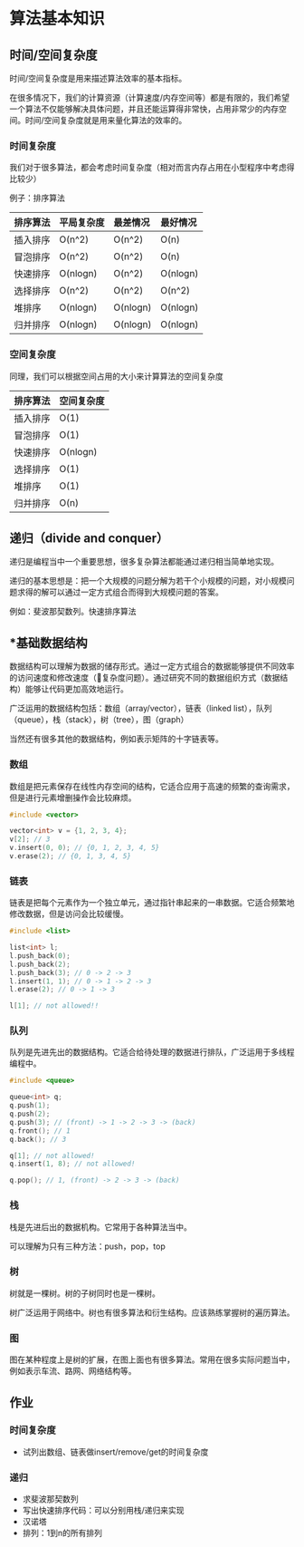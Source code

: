 # 算法基本知识

## 时间/空间复杂度

时间/空间复杂度是用来描述算法效率的基本指标。

在很多情况下，我们的计算资源（计算速度/内存空间等）都是有限的，我们希望一个算法不仅能够解决具体问题，并且还能运算得非常快，占用非常少的内存空间。时间/空间复杂度就是用来量化算法的效率的。

### 时间复杂度

我们对于很多算法，都会考虑时间复杂度（相对而言内存占用在小型程序中考虑得比较少）

例子：排序算法

| 排序算法 | 平局复杂度 | 最差情况 | 最好情况 |
| :------ | :------- | :-----  | :----- |
| 插入排序 | O(n^2)   | O(n^2)  | O(n)   |
| 冒泡排序 | O(n^2)   | O(n^2)  | O(n)   |
| 快速排序 | O(nlogn) | O(n^2)  | O(nlogn) |
| 选择排序 | O(n^2)   | O(n^2)  | O(n^2) |
| 堆排序  | O(nlogn) | O(nlogn) | O(nlogn) |
| 归并排序 | O(nlogn) | O(nlogn) | O(nlogn) |


### 空间复杂度

同理，我们可以根据空间占用的大小来计算算法的空间复杂度

| 排序算法 | 空间复杂度 |
| :------ | :------- |
| 插入排序 | O(1) |
| 冒泡排序 | O(1) |
| 快速排序 | O(nlogn) |
| 选择排序 | O(1) |
| 堆排序  | O(1) |
| 归并排序 | O(n) |

## 递归（divide and conquer）

递归是编程当中一个重要思想，很多复杂算法都能通过递归相当简单地实现。

递归的基本思想是：把一个大规模的问题分解为若干个小规模的问题，对小规模问题求得的解可以通过一定方式组合而得到大规模问题的答案。

例如：斐波那契数列。快速排序算法

## \*基础数据结构

数据结构可以理解为数据的储存形式。通过一定方式组合的数据能够提供不同效率的访问速度和修改速度（复杂度问题）。通过研究不同的数据组织方式（数据结构）能够让代码更加高效地运行。

广泛运用的数据结构包括：数组（array/vector），链表（linked list），队列（queue），栈（stack），树（tree），图（graph）

当然还有很多其他的数据结构，例如表示矩阵的十字链表等。

### 数组

数组是把元素保存在线性内存空间的结构，它适合应用于高速的频繁的查询需求，但是进行元素增删操作会比较麻烦。

```cpp
#include <vector>

vector<int> v = {1, 2, 3, 4};
v[2]; // 3
v.insert(0, 0); // {0, 1, 2, 3, 4, 5}
v.erase(2); // {0, 1, 3, 4, 5}
```

### 链表

链表是把每个元素作为一个独立单元，通过指针串起来的一串数据。它适合频繁地修改数据，但是访问会比较缓慢。

```cpp
#include <list>

list<int> l;
l.push_back(0);
l.push_back(2);
l.push_back(3); // 0 -> 2 -> 3
l.insert(1, 1); // 0 -> 1 -> 2 -> 3
l.erase(2); // 0 -> 1 -> 3 

l[1]; // not allowed!!
```

### 队列

队列是先进先出的数据结构。它适合给待处理的数据进行排队，广泛运用于多线程编程中。

```cpp
#include <queue>

queue<int> q;
q.push(1);
q.push(2);
q.push(3); // (front) -> 1 -> 2 -> 3 -> (back)
q.front(); // 1
q.back(); // 3

q[1]; // not allowed!
q.insert(1, 8); // not allowed!

q.pop(); // 1, (front) -> 2 -> 3 -> (back)
```

### 栈

栈是先进后出的数据机构。它常用于各种算法当中。

可以理解为只有三种方法：push，pop，top

### 树

树就是一棵树。树的子树同时也是一棵树。

树广泛运用于网络中。树也有很多算法和衍生结构。应该熟练掌握树的遍历算法。

### 图

图在某种程度上是树的扩展，在图上面也有很多算法。常用在很多实际问题当中，例如表示车流、路网、网络结构等。

## 作业

### 时间复杂度

* 试列出数组、链表做insert/remove/get的时间复杂度

### 递归

* 求斐波那契数列
* 写出快速排序代码：可以分别用栈/递归来实现
* 汉诺塔
* 排列：1到n的所有排列

